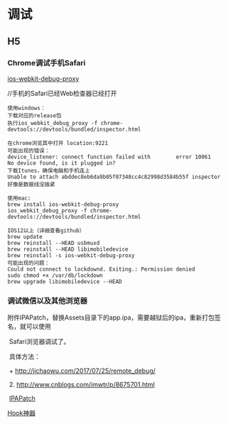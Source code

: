 # 调试

## H5

### Chrome调试手机Safari

[ios-webkit-debug-proxy](https://github.com/google/ios-webkit-debug-proxy/releases)

//手机的Safari已经Web检查器已经打开

```
使用windows：
下载对应的release包
执行ios_webkit_debug_proxy -f chrome-devtools://devtools/bundled/inspector.html

在chrome浏览其中打开 location:9221
可能出现的错误：
device_listener: connect function failed with        error 10061
No device found, is it plugged in?
下载Itunes，确保电脑和手机连上
Unable to attach abddec8eb6da9b05f07348cc4c82998d3584b55f inspector
好像是数据线没插紧
```

```
使用mac:
brew install ios-webkit-debug-proxy
ios_webkit_debug_proxy -f chrome-devtools://devtools/bundled/inspector.html

IOS12以上（详细查看github）
brew update
brew reinstall --HEAD usbmuxd
brew reinstall --HEAD libimobiledevice
brew reinstall -s ios-webkit-debug-proxy
可能出现的问题：
Could not connect to lockdownd. Exiting.: Permission denied
sudo chmod +x /var/db/lockdown
brew upgrade libimobiledevice --HEAD
```

### 调试微信以及其他浏览器

​    附件IPAPatch，替换Assets目录下的app.ipa，需要越狱后的ipa，重新打包签名，就可以使用

​    Safari浏览器调试了。

​    具体方法：

​    + http://jichaowu.com/2017/07/25/remote_debug/

​    2. http://www.cnblogs.com/imwtr/p/8675701.html



​    [IPAPatch](https://github.com/Naituw/IPAPatch)

   [Hook神器](https://github.com/AloneMonkey/MonkeyDev)